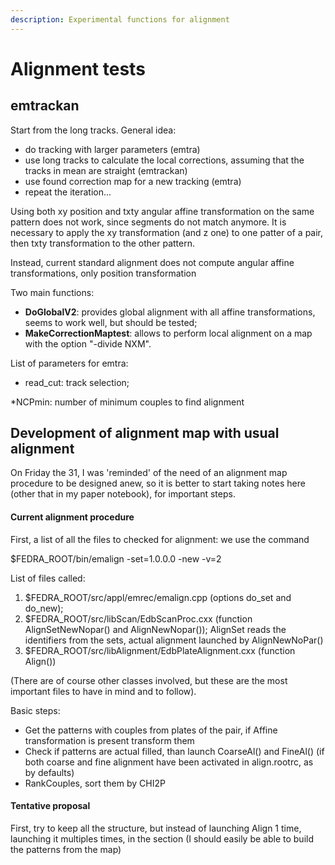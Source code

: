 ```yaml
---
description: Experimental functions for alignment
---
```


# Alignment tests

## **emtrackan** 

Start from the long tracks. General idea:  

* do tracking with larger parameters \(emtra\) 
* use long tracks to calculate the local corrections, assuming that the tracks in mean are straight \(emtrackan\) 
* use found correction map for a new tracking \(emtra\) 
* repeat the iteration... 

Using both xy position and txty angular affine transformation on the same pattern does not work, since segments do not match anymore. It is necessary to apply the xy transformation \(and z one\) to one patter of a pair, then txty transformation to the other pattern. 

Instead, current standard alignment does not compute angular affine transformations, only position transformation

Two main functions:

* **DoGlobalV2**: provides global alignment with all affine transformations, seems to work well, but should be tested;
* **MakeCorrectionMaptest**: allows to perform local alignment on a map with the option "-divide NXM".

List of parameters for emtra:

* read\_cut: track selection;

\*NCPmin: number of minimum couples to find alignment

## Development of alignment map with usual alignment

On Friday the 31, I was 'reminded' of the need of an alignment map procedure to be designed anew, so it is better to start taking notes here \(other that in my paper notebook\), for important steps.

#### Current alignment procedure

First, a list of all the files to checked for alignment: we use the command

$FEDRA\_ROOT/bin/emalign -set=1.0.0.0 -new -v=2

List of files called:

1. $FEDRA\_ROOT/src/appl/emrec/emalign.cpp \(options do\_set and do\_new\);
2. $FEDRA\_ROOT/src/libScan/EdbScanProc.cxx \(function AlignSetNewNopar\(\) and AlignNewNopar\(\)\); AlignSet reads the identifiers from the sets, actual alignment launched by AlignNewNoPar\(\)
3. $FEDRA\_ROOT/src/libAlignment/EdbPlateAlignment.cxx \(function Align\(\)\)

\(There are of course other classes involved, but these are the most important files to have in mind and to follow\).

Basic steps: 

* Get the patterns with couples from plates of the pair, if Affine transformation is present transform them
* Check if patterns are actual filled, than launch CoarseAl\(\) and FineAl\(\) \(if both coarse and fine alignment have been activated in align.rootrc, as by defaults\)
* RankCouples, sort them by CHI2P

#### **Tentative proposal**

First, try to keep all the structure, but  instead of launching Align 1 time, launching it multiples times, in the section \(I should easily be able to build the patterns from the map\)



